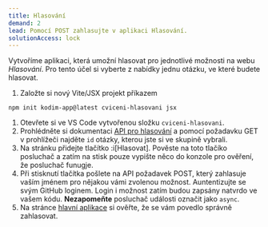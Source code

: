 ```yaml
---
title: Hlasování
demand: 2
lead: Pomocí POST zahlasujte v aplikaci Hlasování.
solutionAccess: lock
---
```


Vytvoříme aplikaci, která umožní hlasovat pro jednotlivé možnosti na webu _Hlasování_. Pro tento účel si vyberte z nabídky jednu otázku, ve které budete hlasovat.

1. Založte si nový Vite/JSX projekt příkazem

```shell
npm init kodim-app@latest cviceni-hlasovani jsx
```

1. Otevřete si ve VS Code vytvořenou složku `cviceni-hlasovani`.
1. Prohlédněte si dokumentaci [API pro hlasování](https://apps.kodim.cz/daweb/hlasovani/docs) a pomocí požadavku GET v prohlížeči najděte `id` otázky, kterou jste si ve skupině vybrali.
1. Na stránku přidejte tlačítko :i[Hlasovat]. Pověste na toto tlačíko posluchač a zatím na stisk pouze vypište něco do konzole pro ověření, že posluchač funugje.
1. Při stisknutí tlačítka pošlete na API požadavek POST, který zahlasuje vaším jménem pro nějakou vámi zvolenou možnost. Auntentizujte se svým GitHub loginem. Login i možnost zatím budou zapsány natvrdo ve vašem kódu. **Nezapomeňte** posluchač události označit jako `async`.
1. Na stránce [hlavní aplikace](https://apps.kodim.cz/daweb/hlasovani) si ověřte, že se vám povedlo správně zahlasovat.

<!-- :::solution

Řešení naleznete v samostatném [Codesanboxu zde](https://codesandbox.io/s/da-web-hlasovani-ryezq2?file=/index.js).

::: -->

